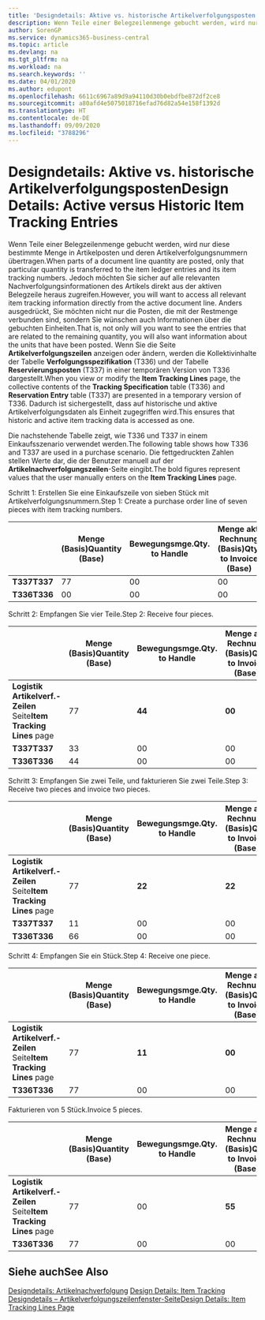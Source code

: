 ```yaml
---
title: 'Designdetails: Aktive vs. historische Artikelverfolgungsposten | Microsoft Docs'
description: Wenn Teile einer Belegzeilenmenge gebucht werden, wird nur diese bestimmte Menge in Artikelposten und deren Artikelverfolgungsnummern übertragen. Jedoch möchten Sie sicher auf alle relevanten Nachverfolgungsinformationen des Artikels direkt aus der aktiven Belegzeile heraus zugreifen. Anders ausgedrückt, Sie möchten nicht nur die Posten, die mit der Restmenge verbunden sind, sondern Sie wünschen auch Informationen über die gebuchten Einheiten. Wenn Sie die Seite **Artikelverfolgungszeilen** anzeigen oder ändern, werden die Kollektivinhalte der Tabelle **Verfolgungsspezifikation** (T336) und der Tabelle **Reservierungsposten** (T337) in einer temporären Version von T336 dargestellt. Dadurch ist sichergestellt, dass auf historische und aktive Artikelverfolgungsdaten als Einheit zugegriffen wird.
author: SorenGP
ms.service: dynamics365-business-central
ms.topic: article
ms.devlang: na
ms.tgt_pltfrm: na
ms.workload: na
ms.search.keywords: ''
ms.date: 04/01/2020
ms.author: edupont
ms.openlocfilehash: 6611c6967a89d9a94110d30b0ebdfbe872df2ce8
ms.sourcegitcommit: a80afd4e5075018716efad76d82a54e158f1392d
ms.translationtype: HT
ms.contentlocale: de-DE
ms.lasthandoff: 09/09/2020
ms.locfileid: "3788296"
---
```

# <a name="design-details-active-versus-historic-item-tracking-entries"></a><span data-ttu-id="94d3b-107">Designdetails: Aktive vs. historische Artikelverfolgungsposten</span><span class="sxs-lookup"><span data-stu-id="94d3b-107">Design Details: Active versus Historic Item Tracking Entries</span></span>
<span data-ttu-id="94d3b-108">Wenn Teile einer Belegzeilenmenge gebucht werden, wird nur diese bestimmte Menge in Artikelposten und deren Artikelverfolgungsnummern übertragen.</span><span class="sxs-lookup"><span data-stu-id="94d3b-108">When parts of a document line quantity are posted, only that particular quantity is transferred to the item ledger entries and its item tracking numbers.</span></span> <span data-ttu-id="94d3b-109">Jedoch möchten Sie sicher auf alle relevanten Nachverfolgungsinformationen des Artikels direkt aus der aktiven Belegzeile heraus zugreifen.</span><span class="sxs-lookup"><span data-stu-id="94d3b-109">However, you will want to access all relevant item tracking information directly from the active document line.</span></span> <span data-ttu-id="94d3b-110">Anders ausgedrückt, Sie möchten nicht nur die Posten, die mit der Restmenge verbunden sind, sondern Sie wünschen auch Informationen über die gebuchten Einheiten.</span><span class="sxs-lookup"><span data-stu-id="94d3b-110">That is, not only will you want to see the entries that are related to the remaining quantity, you will also want information about the units that have been posted.</span></span> <span data-ttu-id="94d3b-111">Wenn Sie die Seite **Artikelverfolgungszeilen** anzeigen oder ändern, werden die Kollektivinhalte der Tabelle **Verfolgungsspezifikation** (T336) und der Tabelle **Reservierungsposten** (T337) in einer temporären Version von T336 dargestellt.</span><span class="sxs-lookup"><span data-stu-id="94d3b-111">When you view or modify the **Item Tracking Lines** page, the collective contents of the **Tracking Specification** table (T336) and **Reservation Entry** table (T337) are presented in a temporary version of T336.</span></span> <span data-ttu-id="94d3b-112">Dadurch ist sichergestellt, dass auf historische und aktive Artikelverfolgungsdaten als Einheit zugegriffen wird.</span><span class="sxs-lookup"><span data-stu-id="94d3b-112">This ensures that historic and active item tracking data is accessed as one.</span></span>  

 <span data-ttu-id="94d3b-113">Die nachstehende Tabelle zeigt, wie T336 und T337 in einem Einkaufsszenario verwendet werden.</span><span class="sxs-lookup"><span data-stu-id="94d3b-113">The following table shows how T336 and T337 are used in a purchase scenario.</span></span> <span data-ttu-id="94d3b-114">Die fettgedruckten Zahlen stellen Werte dar, die der Benutzer manuell auf der **Artikelnachverfolgungszeilen**-Seite eingibt.</span><span class="sxs-lookup"><span data-stu-id="94d3b-114">The bold figures represent values that the user manually enters on the **Item Tracking Lines** page.</span></span>  

 <span data-ttu-id="94d3b-115">Schritt 1: Erstellen Sie eine Einkaufszeile von sieben Stück mit Artikelverfolgungsnummern.</span><span class="sxs-lookup"><span data-stu-id="94d3b-115">Step 1: Create a purchase order line of seven pieces with item tracking numbers.</span></span>  

||<span data-ttu-id="94d3b-116">**Menge (Basis)**</span><span class="sxs-lookup"><span data-stu-id="94d3b-116">**Quantity (Base)**</span></span>|<span data-ttu-id="94d3b-117">**Bewegungsmge.**</span><span class="sxs-lookup"><span data-stu-id="94d3b-117">**Qty. to Handle**</span></span>|<span data-ttu-id="94d3b-118">**Menge akt. Rechnung (Basis)**</span><span class="sxs-lookup"><span data-stu-id="94d3b-118">**Qty. to Invoice (Base)**</span></span>|<span data-ttu-id="94d3b-119">**Geb. Bewegungsmenge (Basis)**</span><span class="sxs-lookup"><span data-stu-id="94d3b-119">**Quantity Handled (Base)**</span></span>|<span data-ttu-id="94d3b-120">**Bereits berech. Menge (Basis)**</span><span class="sxs-lookup"><span data-stu-id="94d3b-120">**Quantity Invoiced (Base)**</span></span>|  
|-|----------------------------------------------|--------------------------------------------|------------------------------------------------------|-------------------------------------------------------|--------------------------------------------------------|  
|<span data-ttu-id="94d3b-121">**T337**</span><span class="sxs-lookup"><span data-stu-id="94d3b-121">**T337**</span></span>|<span data-ttu-id="94d3b-122">7</span><span class="sxs-lookup"><span data-stu-id="94d3b-122">7</span></span>|<span data-ttu-id="94d3b-123">0</span><span class="sxs-lookup"><span data-stu-id="94d3b-123">0</span></span>|<span data-ttu-id="94d3b-124">0</span><span class="sxs-lookup"><span data-stu-id="94d3b-124">0</span></span>|<span data-ttu-id="94d3b-125">0</span><span class="sxs-lookup"><span data-stu-id="94d3b-125">0</span></span>|<span data-ttu-id="94d3b-126">0</span><span class="sxs-lookup"><span data-stu-id="94d3b-126">0</span></span>|  
|<span data-ttu-id="94d3b-127">**T336**</span><span class="sxs-lookup"><span data-stu-id="94d3b-127">**T336**</span></span>|<span data-ttu-id="94d3b-128">0</span><span class="sxs-lookup"><span data-stu-id="94d3b-128">0</span></span>|<span data-ttu-id="94d3b-129">0</span><span class="sxs-lookup"><span data-stu-id="94d3b-129">0</span></span>|<span data-ttu-id="94d3b-130">0</span><span class="sxs-lookup"><span data-stu-id="94d3b-130">0</span></span>|<span data-ttu-id="94d3b-131">0</span><span class="sxs-lookup"><span data-stu-id="94d3b-131">0</span></span>|<span data-ttu-id="94d3b-132">0</span><span class="sxs-lookup"><span data-stu-id="94d3b-132">0</span></span>|  

 <span data-ttu-id="94d3b-133">Schritt 2: Empfangen Sie vier Teile.</span><span class="sxs-lookup"><span data-stu-id="94d3b-133">Step 2: Receive four pieces.</span></span>  

||<span data-ttu-id="94d3b-134">**Menge (Basis)**</span><span class="sxs-lookup"><span data-stu-id="94d3b-134">**Quantity (Base)**</span></span>|<span data-ttu-id="94d3b-135">**Bewegungsmge.**</span><span class="sxs-lookup"><span data-stu-id="94d3b-135">**Qty. to Handle**</span></span>|<span data-ttu-id="94d3b-136">**Menge akt. Rechnung (Basis)**</span><span class="sxs-lookup"><span data-stu-id="94d3b-136">**Qty. to Invoice (Base)**</span></span>|<span data-ttu-id="94d3b-137">**Geb. Bewegungsmenge (Basis)**</span><span class="sxs-lookup"><span data-stu-id="94d3b-137">**Quantity Handled (Base)**</span></span>|<span data-ttu-id="94d3b-138">**Bereits berech. Menge (Basis)**</span><span class="sxs-lookup"><span data-stu-id="94d3b-138">**Quantity Invoiced (Base)**</span></span>|  
|-|----------------------------------------------|--------------------------------------------|------------------------------------------------------|-------------------------------------------------------|--------------------------------------------------------|  
|<span data-ttu-id="94d3b-139">**Logistik Artikelverf.-Zeilen** Seite</span><span class="sxs-lookup"><span data-stu-id="94d3b-139">**Item Tracking Lines** page</span></span>|<span data-ttu-id="94d3b-140">7</span><span class="sxs-lookup"><span data-stu-id="94d3b-140">7</span></span>|<span data-ttu-id="94d3b-141">**4**</span><span class="sxs-lookup"><span data-stu-id="94d3b-141">**4**</span></span>|<span data-ttu-id="94d3b-142">**0**</span><span class="sxs-lookup"><span data-stu-id="94d3b-142">**0**</span></span>|<span data-ttu-id="94d3b-143">0</span><span class="sxs-lookup"><span data-stu-id="94d3b-143">0</span></span>|<span data-ttu-id="94d3b-144">0</span><span class="sxs-lookup"><span data-stu-id="94d3b-144">0</span></span>|  
|<span data-ttu-id="94d3b-145">**T337**</span><span class="sxs-lookup"><span data-stu-id="94d3b-145">**T337**</span></span>|<span data-ttu-id="94d3b-146">3</span><span class="sxs-lookup"><span data-stu-id="94d3b-146">3</span></span>|<span data-ttu-id="94d3b-147">0</span><span class="sxs-lookup"><span data-stu-id="94d3b-147">0</span></span>|<span data-ttu-id="94d3b-148">0</span><span class="sxs-lookup"><span data-stu-id="94d3b-148">0</span></span>|<span data-ttu-id="94d3b-149">0</span><span class="sxs-lookup"><span data-stu-id="94d3b-149">0</span></span>|<span data-ttu-id="94d3b-150">0</span><span class="sxs-lookup"><span data-stu-id="94d3b-150">0</span></span>|  
|<span data-ttu-id="94d3b-151">**T336**</span><span class="sxs-lookup"><span data-stu-id="94d3b-151">**T336**</span></span>|<span data-ttu-id="94d3b-152">4</span><span class="sxs-lookup"><span data-stu-id="94d3b-152">4</span></span>|<span data-ttu-id="94d3b-153">0</span><span class="sxs-lookup"><span data-stu-id="94d3b-153">0</span></span>|<span data-ttu-id="94d3b-154">0</span><span class="sxs-lookup"><span data-stu-id="94d3b-154">0</span></span>|<span data-ttu-id="94d3b-155">4</span><span class="sxs-lookup"><span data-stu-id="94d3b-155">4</span></span>|<span data-ttu-id="94d3b-156">0</span><span class="sxs-lookup"><span data-stu-id="94d3b-156">0</span></span>|  

 <span data-ttu-id="94d3b-157">Schritt 3: Empfangen Sie zwei Teile, und fakturieren Sie zwei Teile.</span><span class="sxs-lookup"><span data-stu-id="94d3b-157">Step 3: Receive two pieces and invoice two pieces.</span></span>  

||<span data-ttu-id="94d3b-158">**Menge (Basis)**</span><span class="sxs-lookup"><span data-stu-id="94d3b-158">**Quantity (Base)**</span></span>|<span data-ttu-id="94d3b-159">**Bewegungsmge.**</span><span class="sxs-lookup"><span data-stu-id="94d3b-159">**Qty. to Handle**</span></span>|<span data-ttu-id="94d3b-160">**Menge akt. Rechnung (Basis)**</span><span class="sxs-lookup"><span data-stu-id="94d3b-160">**Qty. to Invoice (Base)**</span></span>|<span data-ttu-id="94d3b-161">**Geb. Bewegungsmenge (Basis)**</span><span class="sxs-lookup"><span data-stu-id="94d3b-161">**Quantity Handled (Base)**</span></span>|<span data-ttu-id="94d3b-162">**Bereits berech. Menge (Basis)**</span><span class="sxs-lookup"><span data-stu-id="94d3b-162">**Quantity Invoiced (Base)**</span></span>|  
|-|----------------------------------------------|--------------------------------------------|------------------------------------------------------|-------------------------------------------------------|--------------------------------------------------------|  
|<span data-ttu-id="94d3b-163">**Logistik Artikelverf.-Zeilen** Seite</span><span class="sxs-lookup"><span data-stu-id="94d3b-163">**Item Tracking Lines** page</span></span>|<span data-ttu-id="94d3b-164">7</span><span class="sxs-lookup"><span data-stu-id="94d3b-164">7</span></span>|<span data-ttu-id="94d3b-165">**2**</span><span class="sxs-lookup"><span data-stu-id="94d3b-165">**2**</span></span>|<span data-ttu-id="94d3b-166">**2**</span><span class="sxs-lookup"><span data-stu-id="94d3b-166">**2**</span></span>|<span data-ttu-id="94d3b-167">4</span><span class="sxs-lookup"><span data-stu-id="94d3b-167">4</span></span>|<span data-ttu-id="94d3b-168">0</span><span class="sxs-lookup"><span data-stu-id="94d3b-168">0</span></span>|  
|<span data-ttu-id="94d3b-169">**T337**</span><span class="sxs-lookup"><span data-stu-id="94d3b-169">**T337**</span></span>|<span data-ttu-id="94d3b-170">1</span><span class="sxs-lookup"><span data-stu-id="94d3b-170">1</span></span>|<span data-ttu-id="94d3b-171">0</span><span class="sxs-lookup"><span data-stu-id="94d3b-171">0</span></span>|<span data-ttu-id="94d3b-172">0</span><span class="sxs-lookup"><span data-stu-id="94d3b-172">0</span></span>|<span data-ttu-id="94d3b-173">0</span><span class="sxs-lookup"><span data-stu-id="94d3b-173">0</span></span>|<span data-ttu-id="94d3b-174">0</span><span class="sxs-lookup"><span data-stu-id="94d3b-174">0</span></span>|  
|<span data-ttu-id="94d3b-175">**T336**</span><span class="sxs-lookup"><span data-stu-id="94d3b-175">**T336**</span></span>|<span data-ttu-id="94d3b-176">6</span><span class="sxs-lookup"><span data-stu-id="94d3b-176">6</span></span>|<span data-ttu-id="94d3b-177">0</span><span class="sxs-lookup"><span data-stu-id="94d3b-177">0</span></span>|<span data-ttu-id="94d3b-178">0</span><span class="sxs-lookup"><span data-stu-id="94d3b-178">0</span></span>|<span data-ttu-id="94d3b-179">6</span><span class="sxs-lookup"><span data-stu-id="94d3b-179">6</span></span>|<span data-ttu-id="94d3b-180">2</span><span class="sxs-lookup"><span data-stu-id="94d3b-180">2</span></span>|  

 <span data-ttu-id="94d3b-181">Schritt 4: Empfangen Sie ein Stück.</span><span class="sxs-lookup"><span data-stu-id="94d3b-181">Step 4: Receive one piece.</span></span>  

||<span data-ttu-id="94d3b-182">**Menge (Basis)**</span><span class="sxs-lookup"><span data-stu-id="94d3b-182">**Quantity (Base)**</span></span>|<span data-ttu-id="94d3b-183">**Bewegungsmge.**</span><span class="sxs-lookup"><span data-stu-id="94d3b-183">**Qty. to Handle**</span></span>|<span data-ttu-id="94d3b-184">**Menge akt. Rechnung (Basis)**</span><span class="sxs-lookup"><span data-stu-id="94d3b-184">**Qty. to Invoice (Base)**</span></span>|<span data-ttu-id="94d3b-185">**Geb. Bewegungsmenge (Basis)**</span><span class="sxs-lookup"><span data-stu-id="94d3b-185">**Quantity Handled (Base)**</span></span>|<span data-ttu-id="94d3b-186">**Bereits berech. Menge (Basis)**</span><span class="sxs-lookup"><span data-stu-id="94d3b-186">**Quantity Invoiced (Base)**</span></span>|  
|-|----------------------------------------------|--------------------------------------------|------------------------------------------------------|-------------------------------------------------------|--------------------------------------------------------|  
|<span data-ttu-id="94d3b-187">**Logistik Artikelverf.-Zeilen** Seite</span><span class="sxs-lookup"><span data-stu-id="94d3b-187">**Item Tracking Lines** page</span></span>|<span data-ttu-id="94d3b-188">7</span><span class="sxs-lookup"><span data-stu-id="94d3b-188">7</span></span>|<span data-ttu-id="94d3b-189">**1**</span><span class="sxs-lookup"><span data-stu-id="94d3b-189">**1**</span></span>|<span data-ttu-id="94d3b-190">**0**</span><span class="sxs-lookup"><span data-stu-id="94d3b-190">**0**</span></span>|<span data-ttu-id="94d3b-191">6</span><span class="sxs-lookup"><span data-stu-id="94d3b-191">6</span></span>|<span data-ttu-id="94d3b-192">2</span><span class="sxs-lookup"><span data-stu-id="94d3b-192">2</span></span>|  
|<span data-ttu-id="94d3b-193">**T336**</span><span class="sxs-lookup"><span data-stu-id="94d3b-193">**T336**</span></span>|<span data-ttu-id="94d3b-194">7</span><span class="sxs-lookup"><span data-stu-id="94d3b-194">7</span></span>|<span data-ttu-id="94d3b-195">0</span><span class="sxs-lookup"><span data-stu-id="94d3b-195">0</span></span>|<span data-ttu-id="94d3b-196">0</span><span class="sxs-lookup"><span data-stu-id="94d3b-196">0</span></span>|<span data-ttu-id="94d3b-197">7</span><span class="sxs-lookup"><span data-stu-id="94d3b-197">7</span></span>|<span data-ttu-id="94d3b-198">2</span><span class="sxs-lookup"><span data-stu-id="94d3b-198">2</span></span>|  

 <span data-ttu-id="94d3b-199">Fakturieren von 5 Stück.</span><span class="sxs-lookup"><span data-stu-id="94d3b-199">Invoice 5 pieces.</span></span>  

||<span data-ttu-id="94d3b-200">**Menge (Basis)**</span><span class="sxs-lookup"><span data-stu-id="94d3b-200">**Quantity (Base)**</span></span>|<span data-ttu-id="94d3b-201">**Bewegungsmge.**</span><span class="sxs-lookup"><span data-stu-id="94d3b-201">**Qty. to Handle**</span></span>|<span data-ttu-id="94d3b-202">**Menge akt. Rechnung (Basis)**</span><span class="sxs-lookup"><span data-stu-id="94d3b-202">**Qty. to Invoice (Base)**</span></span>|<span data-ttu-id="94d3b-203">**Geb. Bewegungsmenge (Basis)**</span><span class="sxs-lookup"><span data-stu-id="94d3b-203">**Quantity Handled (Base)**</span></span>|<span data-ttu-id="94d3b-204">**Bereits berech. Menge (Basis)**</span><span class="sxs-lookup"><span data-stu-id="94d3b-204">**Quantity Invoiced (Base)**</span></span>|  
|-|----------------------------------------------|--------------------------------------------|------------------------------------------------------|-------------------------------------------------------|--------------------------------------------------------|  
|<span data-ttu-id="94d3b-205">**Logistik Artikelverf.-Zeilen** Seite</span><span class="sxs-lookup"><span data-stu-id="94d3b-205">**Item Tracking Lines** page</span></span>|<span data-ttu-id="94d3b-206">7</span><span class="sxs-lookup"><span data-stu-id="94d3b-206">7</span></span>|<span data-ttu-id="94d3b-207">0</span><span class="sxs-lookup"><span data-stu-id="94d3b-207">0</span></span>|<span data-ttu-id="94d3b-208">**5**</span><span class="sxs-lookup"><span data-stu-id="94d3b-208">**5**</span></span>|<span data-ttu-id="94d3b-209">7</span><span class="sxs-lookup"><span data-stu-id="94d3b-209">7</span></span>|<span data-ttu-id="94d3b-210">2</span><span class="sxs-lookup"><span data-stu-id="94d3b-210">2</span></span>|  
|<span data-ttu-id="94d3b-211">**T336**</span><span class="sxs-lookup"><span data-stu-id="94d3b-211">**T336**</span></span>|<span data-ttu-id="94d3b-212">7</span><span class="sxs-lookup"><span data-stu-id="94d3b-212">7</span></span>|<span data-ttu-id="94d3b-213">0</span><span class="sxs-lookup"><span data-stu-id="94d3b-213">0</span></span>|<span data-ttu-id="94d3b-214">0</span><span class="sxs-lookup"><span data-stu-id="94d3b-214">0</span></span>|<span data-ttu-id="94d3b-215">7</span><span class="sxs-lookup"><span data-stu-id="94d3b-215">7</span></span>|<span data-ttu-id="94d3b-216">7</span><span class="sxs-lookup"><span data-stu-id="94d3b-216">7</span></span>|  

## <a name="see-also"></a><span data-ttu-id="94d3b-217">Siehe auch</span><span class="sxs-lookup"><span data-stu-id="94d3b-217">See Also</span></span>  
 <span data-ttu-id="94d3b-218">[Designdetails: Artikelnachverfolgung](design-details-item-tracking.md) </span><span class="sxs-lookup"><span data-stu-id="94d3b-218">[Design Details: Item Tracking](design-details-item-tracking.md) </span></span>  
 [<span data-ttu-id="94d3b-219">Designdetails – Artikelverfolgungszeilenfenster-Seite</span><span class="sxs-lookup"><span data-stu-id="94d3b-219">Design Details: Item Tracking Lines Page</span></span>](design-details-item-tracking-lines-window.md)

